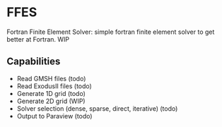 # FFES
Fortran Finite Element Solver: simple fortran finite element solver to get better at Fortran. WIP

## Capabilities

- Read GMSH files (todo)
- Read ExodusII files (todo)
- Generate 1D grid (todo)
- Generate 2D grid (WIP)
- Solver selection (dense, sparse, direct, iterative) (todo)
- Output to Paraview (todo)